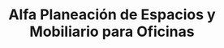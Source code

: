 ---
title: "Alfa Planeación de Espacios y Mobiliario para Oficinas"
url: /toluca-de-lerdo/alfa-planeacion-de-espacios-y-mobiliario-para-oficinas/
shop: comercio
---